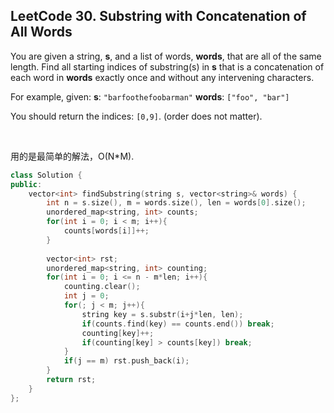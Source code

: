 ## LeetCode 30. Substring with Concatenation of All Words

You are given a string, **s**, and a list of words, **words**, that are all of the same length. Find all starting indices of substring(s) in **s** that is a concatenation of each word in **words** exactly once and without any intervening characters.

For example, given:
**s**: `"barfoothefoobarman"`
**words**: `["foo", "bar"]`

You should return the indices: `[0,9]`.
(order does not matter).

<br>

用的是最简单的解法，O(N*M).

```cpp
class Solution {
public:
    vector<int> findSubstring(string s, vector<string>& words) {
        int n = s.size(), m = words.size(), len = words[0].size();
        unordered_map<string, int> counts;
        for(int i = 0; i < m; i++){
            counts[words[i]]++;
        }
        
        vector<int> rst;
        unordered_map<string, int> counting;
        for(int i = 0; i <= n - m*len; i++){
            counting.clear();
            int j = 0;
            for(; j < m; j++){
                string key = s.substr(i+j*len, len);
                if(counts.find(key) == counts.end()) break;
                counting[key]++;
                if(counting[key] > counts[key]) break;
            }
            if(j == m) rst.push_back(i);
        }
        return rst;
    }
};
```

